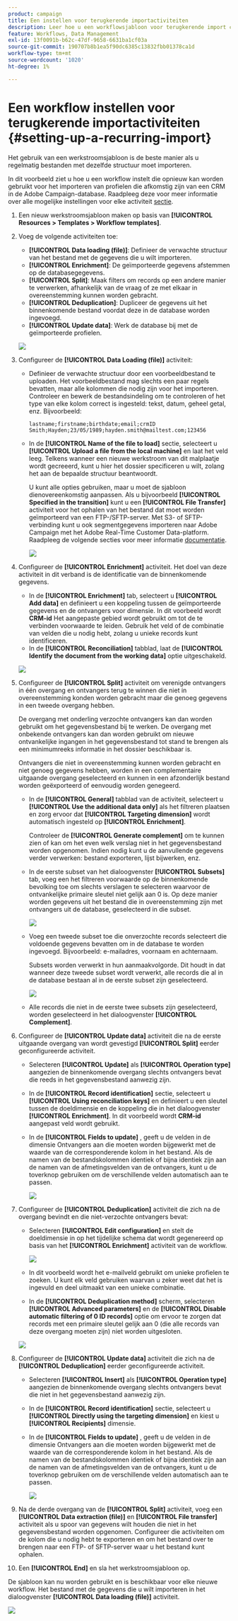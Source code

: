 ```yaml
---
product: campaign
title: Een instellen voor terugkerende importactiviteiten
description: Leer hoe u een workflowsjabloon voor terugkerende import configureert.
feature: Workflows, Data Management
exl-id: 13f0091b-b62c-47df-9658-6631ba1cf03a
source-git-commit: 190707b8b1ea5f90dc6385c13832fbb01378ca1d
workflow-type: tm+mt
source-wordcount: '1020'
ht-degree: 1%

---
```


# Een workflow instellen voor terugkerende importactiviteiten {#setting-up-a-recurring-import}



Het gebruik van een werkstroomsjabloon is de beste manier als u regelmatig bestanden met dezelfde structuur moet importeren.

In dit voorbeeld ziet u hoe u een workflow instelt die opnieuw kan worden gebruikt voor het importeren van profielen die afkomstig zijn van een CRM in de Adobe Campaign-database. Raadpleeg deze voor meer informatie over alle mogelijke instellingen voor elke activiteit [sectie](activities.md).

1. Een nieuw werkstroomsjabloon maken op basis van **[!UICONTROL Resources > Templates > Workflow templates]**.
1. Voeg de volgende activiteiten toe:

   * **[!UICONTROL Data loading (file)]**: Definieer de verwachte structuur van het bestand met de gegevens die u wilt importeren.
   * **[!UICONTROL Enrichment]**: De geïmporteerde gegevens afstemmen op de databasegegevens.
   * **[!UICONTROL Split]**: Maak filters om records op een andere manier te verwerken, afhankelijk van de vraag of ze met elkaar in overeenstemming kunnen worden gebracht.
   * **[!UICONTROL Deduplication]**: Dupliceer de gegevens uit het binnenkomende bestand voordat deze in de database worden ingevoegd.
   * **[!UICONTROL Update data]**: Werk de database bij met de geïmporteerde profielen.

   ![](assets/import_template_example0.png)

1. Configureer de **[!UICONTROL Data Loading (file)]** activiteit:

   * Definieer de verwachte structuur door een voorbeeldbestand te uploaden. Het voorbeeldbestand mag slechts een paar regels bevatten, maar alle kolommen die nodig zijn voor het importeren. Controleer en bewerk de bestandsindeling om te controleren of het type van elke kolom correct is ingesteld: tekst, datum, geheel getal, enz. Bijvoorbeeld:

      ```
      lastname;firstname;birthdate;email;crmID
      Smith;Hayden;23/05/1989;hayden.smith@mailtest.com;123456
      ```

   * In de **[!UICONTROL Name of the file to load]** sectie, selecteert u **[!UICONTROL Upload a file from the local machine]** en laat het veld leeg. Telkens wanneer een nieuwe werkstroom van dit malplaatje wordt gecreeerd, kunt u hier het dossier specificeren u wilt, zolang het aan de bepaalde structuur beantwoordt.

      U kunt alle opties gebruiken, maar u moet de sjabloon dienovereenkomstig aanpassen. Als u bijvoorbeeld **[!UICONTROL Specified in the transition]** kunt u een **[!UICONTROL File Transfer]** activiteit voor het ophalen van het bestand dat moet worden geïmporteerd van een FTP-/SFTP-server. Met S3- of SFTP-verbinding kunt u ook segmentgegevens importeren naar Adobe Campaign met het Adobe Real-Time Customer Data-platform. Raadpleeg de volgende secties voor meer informatie [documentatie](https://experienceleague.adobe.com/docs/experience-platform/destinations/catalog/email-marketing/adobe-campaign.html).

      ![](assets/import_template_example1.png)

1. Configureer de **[!UICONTROL Enrichment]** activiteit. Het doel van deze activiteit in dit verband is de identificatie van de binnenkomende gegevens.

   * In de **[!UICONTROL Enrichment]** tab, selecteert u **[!UICONTROL Add data]** en definieert u een koppeling tussen de geïmporteerde gegevens en de ontvangers voor dimensie. In dit voorbeeld wordt **CRM-id** Het aangepaste gebied wordt gebruikt om tot de te verbinden voorwaarde te leiden. Gebruik het veld of de combinatie van velden die u nodig hebt, zolang u unieke records kunt identificeren.
   * In de **[!UICONTROL Reconciliation]** tabblad, laat de **[!UICONTROL Identify the document from the working data]** optie uitgeschakeld.

   ![](assets/import_template_example2.png)

1. Configureer de **[!UICONTROL Split]** activiteit om verenigde ontvangers in één overgang en ontvangers terug te winnen die niet in overeenstemming konden worden gebracht maar die genoeg gegevens in een tweede overgang hebben.

   De overgang met onderling verzochte ontvangers kan dan worden gebruikt om het gegevensbestand bij te werken. De overgang met onbekende ontvangers kan dan worden gebruikt om nieuwe ontvankelijke ingangen in het gegevensbestand tot stand te brengen als een minimumreeks informatie in het dossier beschikbaar is.

   Ontvangers die niet in overeenstemming kunnen worden gebracht en niet genoeg gegevens hebben, worden in een complementaire uitgaande overgang geselecteerd en kunnen in een afzonderlijk bestand worden geëxporteerd of eenvoudig worden genegeerd.

   * In de **[!UICONTROL General]** tabblad van de activiteit, selecteert u **[!UICONTROL Use the additional data only]** als het filtreren plaatsen en zorg ervoor dat **[!UICONTROL Targeting dimension]** wordt automatisch ingesteld op **[!UICONTROL Enrichment]**.

      Controleer de **[!UICONTROL Generate complement]** om te kunnen zien of kan om het even welk verslag niet in het gegevensbestand worden opgenomen. Indien nodig kunt u de aanvullende gegevens verder verwerken: bestand exporteren, lijst bijwerken, enz.

   * In de eerste subset van het dialoogvenster **[!UICONTROL Subsets]** tab, voeg een het filtreren voorwaarde op de binnenkomende bevolking toe om slechts verslagen te selecteren waarvoor de ontvankelijke primaire sleutel niet gelijk aan 0 is. Op deze manier worden gegevens uit het bestand die in overeenstemming zijn met ontvangers uit de database, geselecteerd in die subset.

      ![](assets/import_template_example3.png)

   * Voeg een tweede subset toe die onverzochte records selecteert die voldoende gegevens bevatten om in de database te worden ingevoegd. Bijvoorbeeld: e-mailadres, voornaam en achternaam.

      Subsets worden verwerkt in hun aanmaakvolgorde. Dit houdt in dat wanneer deze tweede subset wordt verwerkt, alle records die al in de database bestaan al in de eerste subset zijn geselecteerd.

      ![](assets/import_template_example3_2.png)

   * Alle records die niet in de eerste twee subsets zijn geselecteerd, worden geselecteerd in het dialoogvenster **[!UICONTROL Complement]**.

1. Configureer de **[!UICONTROL Update data]** activiteit die na de eerste uitgaande overgang van wordt gevestigd **[!UICONTROL Split]** eerder geconfigureerde activiteit.

   * Selecteren **[!UICONTROL Update]** als **[!UICONTROL Operation type]** aangezien de binnenkomende overgang slechts ontvangers bevat die reeds in het gegevensbestand aanwezig zijn.
   * In de **[!UICONTROL Record identification]** sectie, selecteert u **[!UICONTROL Using reconciliation keys]** en definieert u een sleutel tussen de doeldimensie en de koppeling die in het dialoogvenster **[!UICONTROL Enrichment]**. In dit voorbeeld wordt **CRM-id** aangepast veld wordt gebruikt.
   * In de **[!UICONTROL Fields to update]** , geeft u de velden in de dimensie Ontvangers aan die moeten worden bijgewerkt met de waarde van de corresponderende kolom in het bestand. Als de namen van de bestandskolommen identiek of bijna identiek zijn aan de namen van de afmetingsvelden van de ontvangers, kunt u de toverknop gebruiken om de verschillende velden automatisch aan te passen.

      ![](assets/import_template_example6.png)

1. Configureer de **[!UICONTROL Deduplication]** activiteit die zich na de overgang bevindt en die niet-verzochte ontvangers bevat:

   * Selecteren **[!UICONTROL Edit configuration]** en stelt de doeldimensie in op het tijdelijke schema dat wordt gegenereerd op basis van het **[!UICONTROL Enrichment]** activiteit van de workflow.

      ![](assets/import_template_example4.png)

   * In dit voorbeeld wordt het e-mailveld gebruikt om unieke profielen te zoeken. U kunt elk veld gebruiken waarvan u zeker weet dat het is ingevuld en deel uitmaakt van een unieke combinatie.
   * In de **[!UICONTROL Deduplication method]** scherm, selecteren **[!UICONTROL Advanced parameters]** en de **[!UICONTROL Disable automatic filtering of 0 ID records]** optie om ervoor te zorgen dat records met een primaire sleutel gelijk aan 0 (die alle records van deze overgang moeten zijn) niet worden uitgesloten.

   ![](assets/import_template_example7.png)

1. Configureer de **[!UICONTROL Update data]** activiteit die zich na de **[!UICONTROL Deduplication]** eerder geconfigureerde activiteit.

   * Selecteren **[!UICONTROL Insert]** als **[!UICONTROL Operation type]** aangezien de binnenkomende overgang slechts ontvangers bevat die niet in het gegevensbestand aanwezig zijn.
   * In de **[!UICONTROL Record identification]** sectie, selecteert u **[!UICONTROL Directly using the targeting dimension]** en kiest u **[!UICONTROL Recipients]** dimensie.
   * In de **[!UICONTROL Fields to update]** , geeft u de velden in de dimensie Ontvangers aan die moeten worden bijgewerkt met de waarde van de corresponderende kolom in het bestand. Als de namen van de bestandskolommen identiek of bijna identiek zijn aan de namen van de afmetingsvelden van de ontvangers, kunt u de toverknop gebruiken om de verschillende velden automatisch aan te passen.

      ![](assets/import_template_example8.png)

1. Na de derde overgang van de **[!UICONTROL Split]** activiteit, voeg een **[!UICONTROL Data extraction (file)]** en **[!UICONTROL File transfer]** activiteit als u spoor van gegevens wilt houden die niet in het gegevensbestand worden opgenomen. Configureer die activiteiten om de kolom die u nodig hebt te exporteren en om het bestand over te brengen naar een FTP- of SFTP-server waar u het bestand kunt ophalen.
1. Een **[!UICONTROL End]** en sla het werkstroomsjabloon op.

De sjabloon kan nu worden gebruikt en is beschikbaar voor elke nieuwe workflow. Het bestand met de gegevens die u wilt importeren in het dialoogvenster **[!UICONTROL Data loading (file)]** activiteit.

![](assets/import_template_example9.png)
